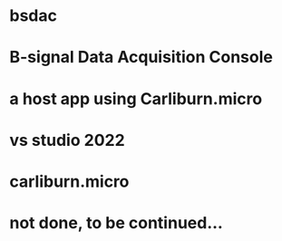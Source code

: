 # bsdac
# B-signal Data Acquisition Console
# a host app using Carliburn.micro
# vs studio 2022
# carliburn.micro
# not done, to be continued...
